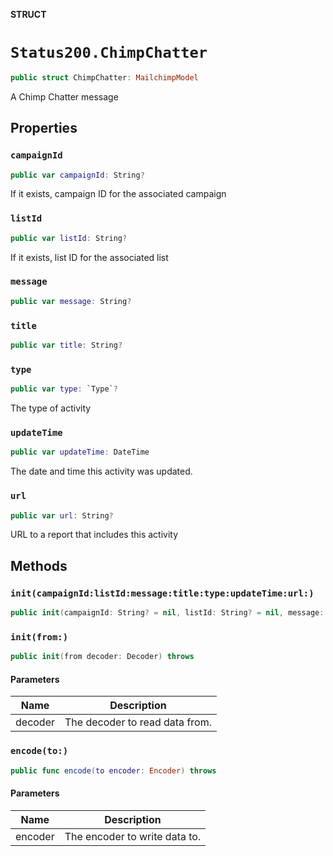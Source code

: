 **STRUCT**

# `Status200.ChimpChatter`

```swift
public struct ChimpChatter: MailchimpModel
```

A Chimp Chatter message

## Properties
### `campaignId`

```swift
public var campaignId: String?
```

If it exists, campaign ID for the associated campaign

### `listId`

```swift
public var listId: String?
```

If it exists, list ID for the associated list

### `message`

```swift
public var message: String?
```

### `title`

```swift
public var title: String?
```

### `type`

```swift
public var type: `Type`?
```

The type of activity

### `updateTime`

```swift
public var updateTime: DateTime
```

The date and time this activity was updated.

### `url`

```swift
public var url: String?
```

URL to a report that includes this activity

## Methods
### `init(campaignId:listId:message:title:type:updateTime:url:)`

```swift
public init(campaignId: String? = nil, listId: String? = nil, message: String? = nil, title: String? = nil, type: Type? = nil, updateTime: Date? = nil, url: String? = nil)
```

### `init(from:)`

```swift
public init(from decoder: Decoder) throws
```

#### Parameters

| Name | Description |
| ---- | ----------- |
| decoder | The decoder to read data from. |

### `encode(to:)`

```swift
public func encode(to encoder: Encoder) throws
```

#### Parameters

| Name | Description |
| ---- | ----------- |
| encoder | The encoder to write data to. |